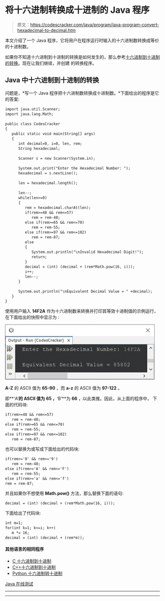 # 将十六进制转换成十进制的 Java 程序

> 原文：<https://codescracker.com/java/program/java-program-convert-hexadecimal-to-decimal.htm>

本文介绍了一个 Java 程序，它将用户在程序运行时输入的十六进制数转换成等价的十进制数。

如果你不知道十六进制到十进制的转换是如何发生的，那么参考[十六进制到十进制的转换](/computer-fundamental/hexadecimal-to-decimal.htm)。现在让我们继续，并创建 的转换程序。

## Java 中十六进制到十进制的转换

问题是，*写一个 Java 程序把十六进制数转换成十进制数。*下面给出的程序是它的答案:

```
import java.util.Scanner;
import java.lang.Math;

public class CodesCracker
{
   public static void main(String[] args)
   {
      int decimal=0, i=0, len, rem;
      String hexadecimal;

      Scanner s = new Scanner(System.in);

      System.out.print("Enter the Hexadecimal Number: ");
      hexadecimal = s.nextLine();

      len = hexadecimal.length();

      len--;
      while(len>=0)
      {
         rem = hexadecimal.charAt(len);
         if(rem>=48 && rem<=57)
            rem = rem-48;
         else if(rem>=65 && rem<=70)
            rem = rem-55;
         else if(rem>=97 && rem<=102)
            rem = rem-87;
         else
         {
            System.out.println("\nInvalid Hexadecimal Digit!");
            return;
         }
         decimal = (int) (decimal + (rem*Math.pow(16, i)));
         i++;
         len--;
      }

      System.out.println("\nEquivalent Decimal Value = " +decimal);
   }
}
```

使用用户输入 **14F2A** 作为十六进制数来转换并打印其等效十进制值的示例运行，在下面给出的快照中显示为 :

![java convert hexadecimal to decimal](img/9d5ebe1186f5e3e1422cb74dd964aafd.png)

**A-Z** 的 ASCII 值为 **65-90** ，而 **a-z** 的 ASCII 值为 **97-122** 。

即**‘A’**的 ASCII 值为 **65** ，**‘B’**为 **66** ，以此类推。因此，从上面的程序中， 下面的代码块:

```
if(rem>=48 && rem<=57)
   rem = rem-48;
else if(rem>=65 && rem<=70)
   rem = rem-55;
else if(rem>=97 && rem<=102)
   rem = rem-87;
```

也可以替换为或写成下面给出的代码块:

```
if(rem>='0' && rem<='9')
   rem = rem-48;
else if(rem>='A' && rem<='F')
   rem = rem-55;
else if(rem>='a' && rem<='f')
rem = rem-87;
```

并且如果你不想使用 **Math.pow()** 方法，那么替换下面的语句:

```
decimal = (int) (decimal + (rem*Math.pow(16, i)));
```

下面给出了代码块:

```
int m=1;
for(int k=1; k<=i; k++)
   m *= 16;
decimal = (int) (decimal + (rem*m));
```

#### 其他语言的相同程序

*   [C 十六进制到十进制](/c/program/c-program-convert-hexadecimal-to-decimal.htm)
*   [C++十六进制到十进制](/cpp/program/cpp-program-convert-hexadecimal-to-decimal.htm)
*   [Python 十六进制转十进制](/python/program/python-program-convert-hexadecimal-to-decimal.htm)

[Java 在线测试](/exam/showtest.php?subid=1)

* * *

* * *